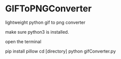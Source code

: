 # GIFToPNGConverter
lightweight python gif to png converter

make sure python3 is installed.

open the terminal

pip install pillow
cd [directory]
python gifConverter.py

